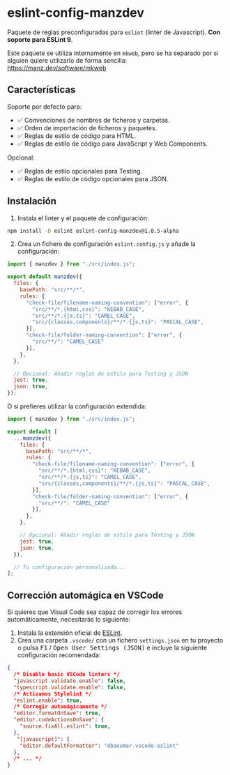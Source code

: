 # eslint-config-manzdev

Paquete de reglas preconfiguradas para `eslint` (linter de Javascript). **Con soporte para ESLint 9**.

Este paquete se utiliza internamente en `mkweb`, pero se ha separado por si alguien quiere utilizarlo de forma sencilla:
https://manz.dev/software/mkweb

## Características

Soporte por defecto para:

- ✅ Convenciones de nombres de ficheros y carpetas.
- ✅ Orden de importación de ficheros y paquetes.
- ✅ Reglas de estilo de código para HTML.
- ✅ Reglas de estilo de código para JavaScript y Web Components.

Opcional:

- ✅ Reglas de estilo opcionales para Testing.
- ✅ Reglas de estilo de código opcionales para JSON.

## Instalación

1. Instala el linter y el paquete de configuración:

```bash
npm install -D eslint eslint-config-manzdev@1.0.5-alpha
```

2. Crea un fichero de configuración `eslint.config.js` y añade la configuración:

```js
import { manzdev } from "./src/index.js";

export default manzdev({
  files: {
    basePath: "src/**/*",
    rules: {
      "check-file/filename-naming-convention": ["error", {
        "src/**/*.{html,css}": "KEBAB_CASE",
        "src/**/*.{js,ts}": "CAMEL_CASE",
        "src/{classes,components}/**/*.{js,ts}": "PASCAL_CASE",
      }],
      "check-file/folder-naming-convention": ["error", {
        "src/**/": "CAMEL_CASE"
      }],
    },
  },

  // Opcional: Añadir reglas de estilo para Testing y JSON
  jest: true,
  json: true,
});
```

O si prefieres utilizar la configuración extendida:

```js
import { manzdev } from "./src/index.js";

export default [
  ...manzdev({
    files: {
      basePath: "src/**/*",
      rules: {
        "check-file/filename-naming-convention": ["error", {
          "src/**/*.{html,css}": "KEBAB_CASE",
          "src/**/*.{js,ts}": "CAMEL_CASE",
          "src/{classes,components}/**/*.{js,ts}": "PASCAL_CASE",
        }],
        "check-file/folder-naming-convention": ["error", {
          "src/**/": "CAMEL_CASE"
        }],
      },
    },

    // Opcional: Añadir reglas de estilo para Testing y JSON
    jest: true,
    json: true,
  }),

  // Tu configuración personalizada...
];
```

## Corrección automágica en VSCode

Si quieres que Visual Code sea capaz de corregir los errores automáticamente, necesitarás lo siguiente:

1. Instala la extensión oficial de [ESLint](https://marketplace.visualstudio.com/items?itemName=dbaeumer.vscode-eslint).
2. Crea una carpeta `.vscode/` con un fichero `settings.json` en tu proyecto o pulsa <kbd>F1</kbd> / <kbd>Open User Settings (JSON)</kbd> e incluye la siguiente configuración recomendada:

```json
{
  /* Disable basic VSCode linters */
  "javascript.validate.enable": false,
  "typescript.validate.enable": false,
  /* Activamos Stylelint */
  "eslint.enable": true,
  /* Corregir automágicamente */
  "editor.formatOnSave": true,
  "editor.codeActionsOnSave": {
    "source.fixAll.eslint": true,
  },
   "[javascript]": {
    "editor.defaultFormatter": "dbaeumer.vscode-eslint"
  },
  /* ... */
}
```
